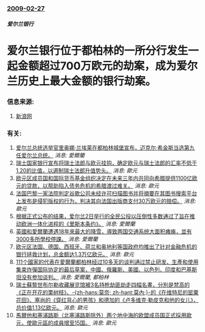 ### [2009-02-27](/news/2009/02/27/index.md)

##### 爱尔兰银行
# 爱尔兰银行位于都柏林的一所分行发生一起金额超过700万欧元的劫案，成为爱尔兰历史上最大金额的银行劫案。




### 信息来源:

1. [新浪网](http://news.sina.com.cn/o/2009-03-01/092815237885s.shtml)

### 有关:

1. [爱尔兰总统选举官里奥娜·兰埃莱在都柏林城堡宣布，迈克尔·希金斯当选第九任爱尔兰总统。](/zh/news/2011/10/29/爱尔兰总统选举官里奥娜-兰埃莱在都柏林城堡宣布-迈克尔-希金斯当选第九任爱尔兰总统.md) _消息: 愛爾蘭_
2. [瑞士国家银行宣布将瑞士法郎与欧元挂钩，确定欧元与瑞士法郎的汇率不低于1.20的比值，以遏制瑞士法郎升值势头。](/zh/news/2011/09/5/瑞士国家银行宣布将瑞士法郎与欧元挂钩-确定欧元与瑞士法郎的汇率不低于120的比值-以遏制瑞士法郎升值势头.md) _消息: 歐元_
3. [ 欧元区成员国和国际货币基金组织决定在未来三年内共同向希腊提供1100亿欧元的贷款，以帮助陷入债务危机的希腊渡过难关。](/zh/news/2010/05/2/欧元区成员国和国际货币基金组织决定在未来三年内共同向希腊提供1100亿欧元的贷款-以帮助陷入债务危机的希腊渡过难关.md) _消息: 歐元_
4. [法国巴黎一家法院判定谷歌公司未经许可扫描图书并将摘要在其图书搜索平台上发布是侵犯版权的行为，判决其向法国出版商支付30万欧元的赔偿。](/zh/news/2009/12/18/法国巴黎一家法院判定谷歌公司未经许可扫描图书并将摘要在其图书搜索平台上发布是侵犯版权的行为-判决其向法国出版商支付30万.md) _消息: 歐元_
5. [ 根据正式公布的结果，爱尔兰2日举行的全民公投以压倒性多数通过了旨在推动欧洲一体化进程的《里斯本条约》。](/zh/news/2009/10/3/根据正式公布的结果-爱尔兰2日举行的全民公投以压倒性多数通过了旨在推动欧洲一体化进程的-里斯本条约.md) _消息: 愛爾蘭_
6. [英國和愛爾蘭遭遇18年來最大的降雪，導致两国交通系统大面积瘫痪，並有3000多所學校停課。](/zh/news/2009/02/6/英國和愛爾蘭遭遇18年來最大的降雪-導致两国交通系统大面积瘫痪-並有3000多所學校停課.md) _消息: 愛爾蘭_
7. [欧元区法国、德国、西班牙、荷兰和奥地利等国政府均推出了针对金融危机的银行拯救计划，总金额达1.3万亿欧元。](/zh/news/2008/10/13/欧元区法国-德国-西班牙-荷兰和奥地利等国政府均推出了针对金融危机的银行拯救计划-总金额达13万亿欧元.md) _消息: 歐元_
8. [111个國家的代表在愛爾蘭都柏林经过10多天的谈判通过禁止研发、生產和使用集束炸彈国际协定的最后草案，中國、俄羅斯、美國、以色列、印度和巴基斯坦没有参加谈判。](/zh/news/2008/05/30/111个國家的代表在愛爾蘭都柏林经过10多天的谈判通过禁止研发-生產和使用集束炸彈国际协定的最后草案-中國-俄羅斯-美國.md) _消息: 愛爾蘭, 都柏林_
9. [瑞士蘇黎世布尔勒收藏展览馆被3名持枪劫匪劫走四幅名畫，分別是梵高的《正在开花的栗树枝》、-{zh-hans:莫奈; zh-hant:莫內;}-的《在维特尼的罂粟花田》、塞尚的《穿红背心的男孩》和德加的《卢多维克·勒皮克和他的女儿》，总价值1.13亿欧元。](/zh/news/2008/02/10/瑞士蘇黎世布尔勒收藏展览馆被3名持枪劫匪劫走四幅名畫-分別是梵高的-正在开花的栗树枝-zh-hans-莫奈-zh.md) _消息: 歐元_
10. [馬爾他和塞浦路斯（北塞浦路斯除外）两个地中海的欧盟成员国正式採用歐元，使歐元區的成員增至15国。](/zh/news/2008/01/1/馬爾他和塞浦路斯-北塞浦路斯除外-两个地中海的欧盟成员国正式採用歐元-使歐元區的成員增至15国.md) _消息: 歐元_
